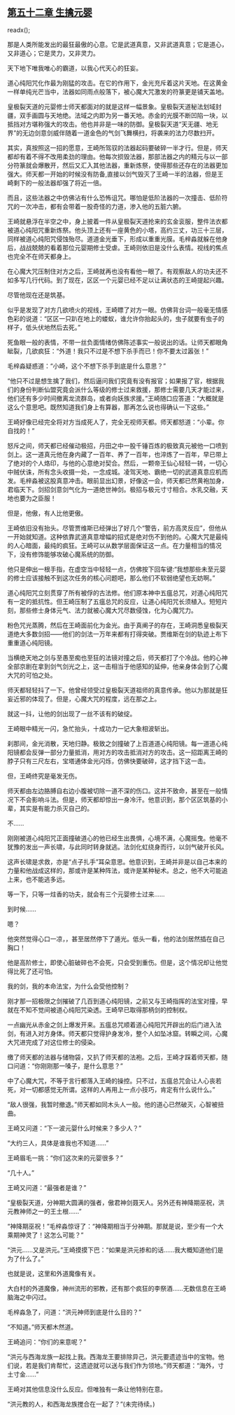 ## [第五十二章 生擒元婴](https://www.xxbiquge.com/11_11207/9028278.html)
readx();

  那是人类所能发出的最狂最傲的心意。它是武道真意，又非武道真意；它是道心，又非道心；它是灵力，又非灵力。

  天下地下唯我唯心的霸道，以我心代天心的狂妄。

  道心纯阳咒化作最为刚猛的攻击。在它的作用下，金光充斥着这片天地。在这黄金一样单纯光芒当中，法器如同雨点般落下，被心魔大咒激发的符篆更是铺天盖地。

  皇极裂天道的元婴修士师天都面对的就是这样一幅景象。皇极裂天道秘法划域封疆，双手画圆与天地绝。法域之内即为另一番天地。赤金的光膜不断凹陷一块，以抵挡对方堪称强大的攻击。他也并非是一味的防御。皇极裂天道“天无疆、地无界”的无边剑意剑威伴随着一道金色的气剑飞舞横扫，将袭来的法力尽数扫开。

  其实，真按照这一招的愿意，王崎所驾驭的法器起码要破碎一半才行。但是，师天都却有着不得不改用柔劲的理由。他每次损毁法器，那部法器之内的精元与以一部分符篆就会爆散开，然后又汇入其他法器，重新炼祭，使得那些还存在的法器更加强大。师天都一开始的时候没有防备,直接以剑气毁灭了王崎一半的法器，但是王崎剩下的一般法器却强了将近一倍。

  而且，这些法器之中仿佛沾有什么恐怖诅咒。哪怕是低阶法器的一次撞击、低阶符咒的一次冲击，都有会带着一股奇怪的力道，渗入他的五脏六腑。

  王崎就悬浮在半空之中，身上披着一件从皇极裂天道抢来的玄金衮服，整件法衣都被道心纯阳咒重新炼祭。他头顶上还有一座黄色的小塔，高约三丈，功三十三层，同样被道心纯阳咒侵蚀殆尽。道道金光垂下，形成以重重光膜。毛梓淼就躲在他身后，战战兢兢的看着那位元婴期修士受虐。王崎则依旧是没什么表情。视线的焦点也完全不在师天都身上。

  在心魔大咒压制住对方之后，王崎就再也没有看他一眼了。有观察敌人的功夫还不如多写几行代码。到了现在，区区一个元婴已经不足以让满状态的王崎提起兴趣。

  尽管他现在还是筑基。

  似乎是发现了对方几欲喷火的视线，王崎瞟了对方一眼。仿佛背台词一般毫无情感色彩的说道：“区区一只趴在地上的蝼蚁，谁允许你抬起头的，虫子就要有虫子的样子，低头伏地然后去死。”

  死鱼眼一般的表情，不带一丝负面情绪仿佛陈述事实一般说出的话。让师天都眼角眦裂，几欲疯狂：“外道！我只不过是不想下杀手而已！你不要太过嚣张！”

  毛梓淼疑惑道：“小崎，这个不想下杀手到底是什么意思？”

  “他只不过是想生擒了我们，然后逼问我们究竟有没有报官；如果报了官，根据我们的身份判断仙盟究竟会派什么等级的修士过来救援，那修士需要几天才能过来，他们还有多少时间撤离龙流群岛，或者向妖族求援。”王崎随口应答道：“大概就是这么个意思吧。既然知道我们身上有算器，那再怎么说也得确认一下这些。”

  王崎好像已经完全将对方当成死人了，完全无视师天都。师天都怒道：“小辈。你自找的！”

  怒斥之间，师天都已经催动极招，丹田之中一股千锤百炼的极致真元被他一口喷到剑上。这一道真元他在身内藏了一百年、养了一百年，也淬炼了一百年，早已带上了绝对的个人烙印，与他的心意绝对契合。然后，一颗帝王仙心轻轻一转，一切心中贼伏诛，所有念头收摄一处，一念成城。凌驾天地、霸绝一切的武道真意应机而发。毛梓淼被这股真意冲击。眼前显出幻景，好像这一会，师天都已然黄袍加身，君临天下。剑招剑意剑气化为一道绝世神剑。极招与极元寸寸相合。水乳交融，天地也要为之臣服！

  但是，他傲，有人比他更傲。

  王崎依旧没有抬头。尽管贾维斯已经弹出了好几个“警告，前方高灵反应”，但他从一开始就知道。这种依靠武道真意增幅的招式是绝对伤不到他的。心魔大咒是最纯的人心暗面，最纯的疯狂。王崎可以从数学层面保证这一点。在力量相当的情况下，没有修饰能够攻破心魔系统的防御。

  他只是伸出一根手指，在虚空当中轻轻一点，仿佛按下回车键:“我想那些未至元婴的修士应该接触不到这次任务的核心问题吧，那么他们不软弱绝望也无妨啊。”

  道心纯阳咒立刻贯穿了所有被俘的古法修。他们原本神中五瘟总咒，对道心纯阳咒有一定的抵抗性。但王崎压制了五瘟总咒的反应，让道心纯阳咒长须植入。短短片刻，那些修士身体元气、法力就被心魔大咒尽数侵蚀，化为心魔咒力。

  粉色咒光蒸腾，然后在王崎面前化为金光。由于真阐子的存在，王崎洞悉皇极裂天道绝大多数剑招——他们的剑法一万年来都有打得突破。贾维斯在剑的轨迹上布下重重道心纯阳镜。

  当横绝天地之剑与至愚至痴也至狂的法镜对撞之后，师天都打了个冷战。他的心神全部京剧在拿到剑气剑光之上，这一击相当于他感知的延伸，他亲身体会到了心魔大咒的可怕之处。

  师天都轻轻抖了一下。他曾经领受过皇极裂天道祖师的真意传承。他以为那就是狂妄近邪的体现了。但是，心魔大咒的程度，远在那之上。

  就这一抖，让他的剑出现了一丝不该有的破绽。

  王崎眼中精光一闪，急忙抬头，十成功力一记大象相波斩出。

  刹那间，金光消散，天地归静。极致之剑撞破了上百道道心纯阳镜。每一道道心纯阳镜都会反弹一部分力量抵消，用对方的攻击抵消对方的攻击。这一招距离王崎的脖子只有三尺左右，宝塔通体金光闪烁，仿佛快要破碎，这才挡下这一击。

  但，王崎终究是毫发无伤。

  师天都由左边胳膊自右边小腹被切除一道不深的伤口。这并不致命，甚至在一般情况下不会影响斗法。但是，师天都却惊出一身冷汗。他意识到，那个区区筑基的小辈，其实是有能力杀灭自己的。

  不……

  刚刚被道心纯阳咒正面撞破道心的他已经生出畏惧，心境不满，心魔摇曳。他毫不犹豫的发出一声长啸，与此同时转身就逃。法剑化虹绕身而行，以剑气破开长风。

  这声长啸是求救，亦是“点子扎手”耳朵意思。他意识到，王崎并非是以自己本来的力量和他战成这样的，那或许是某种阵法，或许是某种秘术。总之，他不大可能追上来，也不能逃多远。

  等一下，只等一炷香的功夫，就会有三个元婴修士过来……

  到时候……

  嗯？

  他突然觉得心口一凉，，甚至居然停下了遁光。低头一看，他的法剑居然插在自己胸口！

  他是高阶修士，即使心脏破碎也不会死，只会受到重伤。但是，这个情况却让他觉得比死了还可怕。

  我的剑，我的本命法宝，为什么会受他控制？

  刚才那一招极限之剑摧破了几百到道心纯阳镜，之前又与王崎指挥的法宝对撞，早就在不知不觉间被道心纯阳咒染透。王崎早已取得那柄剑的控制权。

  一点幽光从赤金之剑上爆发开来。五瘟总咒顺着道心纯阳咒开辟出的后门进入法剑，有进入对方身体。师天都只觉得护身发冷，整个人如坠冰窟。转瞬之间，心魔大咒进完成了对这位修士的侵染。

  缴了师天都的法器与储物袋，又扒了师天都的法袍。之后，王崎才踩着师天都，随口问道：“你刚刚那一嗓子，是什么意思？”

  中了心魔大咒，不等于言行都落入王崎的操控。只不过，五瘟总咒会让人心丧若死，对一切都感觉无所谓。这样的人再用上一点小技巧，肯定有什么说什么。”

  “敌人很强，我暂时撤退。”师天都如同木头人一般。他的道心已然破灭，心智被扭曲。

  王崎又问道：“下一波元婴什么时候来？多少人？”

  “大约三人，具体是谁我也不知道……”

  王崎眉毛一挑：“你们这次来的元婴很多？”

  “几十人。”

  王崎又问道：“最强者是谁？”

  “皇极裂天道，分神期大圆满的强者，傲君神剑聂天人。另外还有神降期巫祝，洪元教神师之一的王土根……”

  “神降期巫祝！”毛梓淼惊讶了：“神降期相当于分神期。那就是说，至少有一个大乘期神灵了！这怎么可能？”

  “洪元……又是洪元。”王崎摸摸下巴：“如果是洪元掺和的话……我大概知道他们是为了什么了。”

  也就是说，这里和外道魔像有关。

  大白村的外道魔像，神州流形的邪教，还有那个疯狂的李祭酒……无数信息在王崎脑海之中闪过。

  毛梓淼急了，问道：“洪元神师到底是什么目的？”

  “不知道。”师天都木然道。

  王崎追问：“你们的来意呢？”

  “洪元与西海龙族一起找上我。西海龙王要排除异己，洪元要遗迹当中的宝物。他们说，若是我们肯帮忙，这遗迹就可以送与我们作为领地。”师天都道：“海外，寸土寸金……”

  王崎对其他信息没什么反应。但唯独有一条让他特别在意。

  “洪元教的人，和西海龙族搅合在一起了？”(未完待续。)
